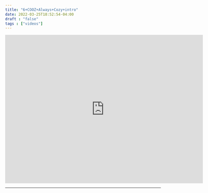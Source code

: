 ```yaml
---
title: "6+COOZ+Always+Cozy+intro"
date: 2022-03-25T18:52:54-04:00
draft : "false"
tags : ["videos"]
---
```

<iframe src="https://archive.org/embed/poliwat-vj-pack-mantra-of-1000-0-7/6+COOZ+Always+Cozy+intro+by+POLIW.AT.+at+Paleblue.fm.mov" width="640" height="480" frameborder="0" webkitallowfullscreen="true" mozallowfullscreen="true" allowfullscreen></iframe>
<!--more-->

<!-- Insert embed code here  -->

___
